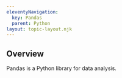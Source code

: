 ```yaml
---
eleventyNavigation:
  key: Pandas
  parent: Python
layout: topic-layout.njk
---
```


## Overview

Pandas is a Python library for data analysis.
